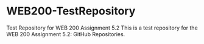 # WEB200-TestRepository
Test Repository for WEB 200 Assignment 5.2
This is a test repository for the WEB 200 Assignment 5.2: GitHub Repositories.
